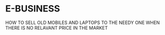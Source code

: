 # E-BUSINESS
HOW TO SELL OLD MOBILES AND LAPTOPS TO THE NEEDY ONE WHEN THERE IS NO RELAVANT PRICE IN THE MARKET
